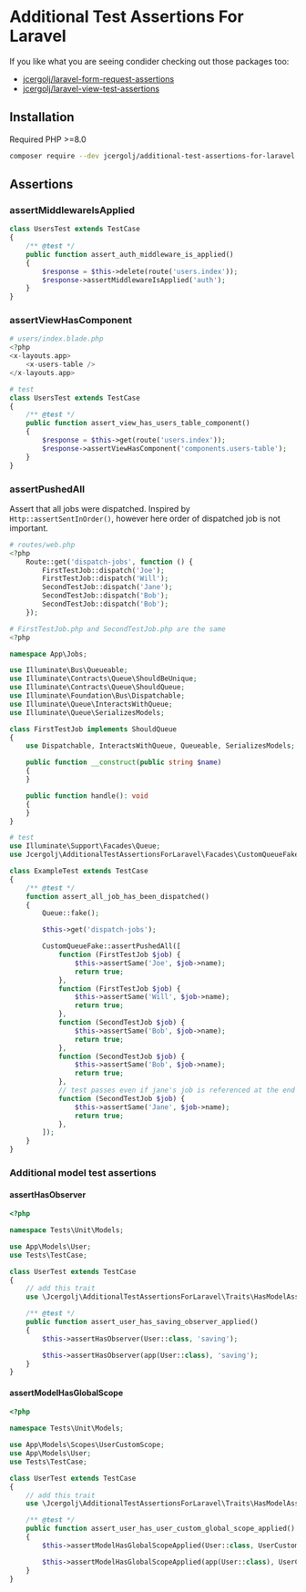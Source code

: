 # Additional Test Assertions For Laravel

If you like what you are seeing condider checking out those packages too:
- [jcergolj/laravel-form-request-assertions ](https://github.com/jcergolj/laravel-form-request-assertions)
- [jcergolj/laravel-view-test-assertions](https://github.com/jcergolj/laravel-view-test-assertions)

## Installation
Required PHP >=8.0

```bash
composer require --dev jcergolj/additional-test-assertions-for-laravel
```

## Assertions

### assertMiddlewareIsApplied
```php
class UsersTest extends TestCase
{
    /** @test */
    public function assert_auth_middleware_is_applied()
    {
        $response = $this->delete(route('users.index'));
        $response->assertMiddlewareIsApplied('auth');
    }
}
```

### assertViewHasComponent
```php
# users/index.blade.php
<?php
<x-layouts.app>
    <x-users-table />
</x-layouts.app>

# test
class UsersTest extends TestCase
{
    /** @test */
    public function assert_view_has_users_table_component()
    {
        $response = $this->get(route('users.index'));
        $response->assertViewHasComponent('components.users-table');
    }
}
```

### assertPushedAll
Assert that all jobs were dispatched. Inspired by `Http::assertSentInOrder()`, however here order of dispatched job is not important.
```php
# routes/web.php
<?php
    Route::get('dispatch-jobs', function () {
        FirstTestJob::dispatch('Joe');
        FirstTestJob::dispatch('Will');
        SecondTestJob::dispatch('Jane');
        SecondTestJob::dispatch('Bob');
        SecondTestJob::dispatch('Bob');
    });

# FirstTestJob.php and SecondTestJob.php are the same
<?php

namespace App\Jobs;

use Illuminate\Bus\Queueable;
use Illuminate\Contracts\Queue\ShouldBeUnique;
use Illuminate\Contracts\Queue\ShouldQueue;
use Illuminate\Foundation\Bus\Dispatchable;
use Illuminate\Queue\InteractsWithQueue;
use Illuminate\Queue\SerializesModels;

class FirstTestJob implements ShouldQueue
{
    use Dispatchable, InteractsWithQueue, Queueable, SerializesModels;

    public function __construct(public string $name)
    {
    }

    public function handle(): void
    {
    }
}

# test
use Illuminate\Support\Facades\Queue;
use Jcergolj\AdditionalTestAssertionsForLaravel\Facades\CustomQueueFake;

class ExampleTest extends TestCase
{
    /** @test */
    function assert_all_job_has_been_dispatched()
    {
        Queue::fake();

        $this->get('dispatch-jobs');

        CustomQueueFake::assertPushedAll([
            function (FirstTestJob $job) {
                $this->assertSame('Joe', $job->name);
                return true;
            },
            function (FirstTestJob $job) {
                $this->assertSame('Will', $job->name);
                return true;
            },
            function (SecondTestJob $job) {
                $this->assertSame('Bob', $job->name);
                return true;
            },
            function (SecondTestJob $job) {
                $this->assertSame('Bob', $job->name);
                return true;
            },
            // test passes even if jane's job is referenced at the end
            function (SecondTestJob $job) {
                $this->assertSame('Jane', $job->name);
                return true;
            },
        ]);
    }
}
```

### Additional model test assertions

#### assertHasObserver
```php
<?php

namespace Tests\Unit\Models;

use App\Models\User;
use Tests\TestCase;

class UserTest extends TestCase
{
    // add this trait
    use \Jcergolj\AdditionalTestAssertionsForLaravel\Traits\HasModelAssertions;

    /** @test */
    public function assert_user_has_saving_observer_applied()
    {
        $this->assertHasObserver(User::class, 'saving');

        $this->assertHasObserver(app(User::class), 'saving');
    }
}
```

#### assertModelHasGlobalScope
```php
<?php

namespace Tests\Unit\Models;

use App\Models\Scopes\UserCustomScope;
use App\Models\User;
use Tests\TestCase;

class UserTest extends TestCase
{
    // add this trait
    use \Jcergolj\AdditionalTestAssertionsForLaravel\Traits\HasModelAssertions;

    /** @test */
    public function assert_user_has_user_custom_global_scope_applied()
    {
        $this->assertModelHasGlobalScopeApplied(User::class, UserCustomScope::class);

        $this->assertModelHasGlobalScopeApplied(app(User::class), UserCustomScope::class);
    }
}
```
